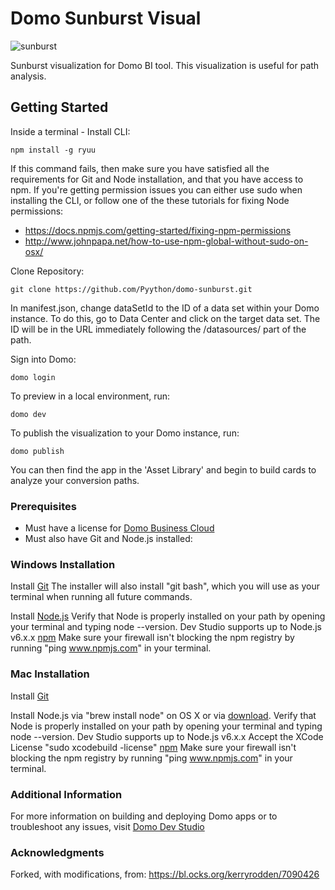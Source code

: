 # Domo Sunburst Visual
![sunburst](http://g.recordit.co/x8a9K6V8rY.gif)

Sunburst visualization for Domo BI tool.  This visualization is useful for path analysis.

## Getting Started

Inside a terminal -
Install CLI:
```
npm install -g ryuu
```
If this command fails, then make sure you have satisfied all the requirements for Git and Node installation, and that you have access to npm. If you're getting permission issues you can either use sudo when installing the CLI, or follow one of the these tutorials for fixing Node permissions:

* https://docs.npmjs.com/getting-started/fixing-npm-permissions
* http://www.johnpapa.net/how-to-use-npm-global-without-sudo-on-osx/


Clone Repository:
```
git clone https://github.com/Pyython/domo-sunburst.git
```

In manifest.json, change dataSetId to the ID of a data set within your Domo instance.  To do this, go to Data Center and click on the target data set.  The ID will be in the URL immediately following the /datasources/ part of the path.


Sign into Domo:
```
domo login
```

To preview in a local environment, run:
```
domo dev
```

To publish the visualization to your Domo instance, run:
```
domo publish
```

You can then find the app in the 'Asset Library' and begin to build cards to analyze your conversion paths.


### Prerequisites

* Must have a license for [Domo Business Cloud](https://www.domo.com/pricing)
* Must also have Git and Node.js installed:

### Windows Installation
Install [Git](http://git-scm.com/downloads)
The installer will also install "git bash", which you will use as your terminal when running all future commands.

Install [Node.js](https://nodejs.org/)
Verify that Node is properly installed on your path by opening your terminal and typing node --version.
Dev Studio supports up to Node.js v6.x.x
[npm](https://www.npmjs.com/)
Make sure your firewall isn't blocking the npm registry by running "ping www.npmjs.com" in your terminal.

### Mac Installation

Install [Git](http://git-scm.com/downloads)

Install Node.js via "brew install node" on OS X or via [download](https://nodejs.org/).
Verify that Node is properly installed on your path by opening your terminal and typing node --version.
Dev Studio supports up to Node.js v6.x.x
Accept the XCode License "sudo xcodebuild -license"
[npm](https://www.npmjs.com/)
Make sure your firewall isn't blocking the npm registry by running "ping www.npmjs.com" in your terminal.

### Additional Information

For more information on building and deploying Domo apps or to troubleshoot any issues, visit [Domo Dev Studio](https://developer.domo.com/docs/dev-studio/dev-studio-get-started)

### Acknowledgments
Forked, with modifications, from: https://bl.ocks.org/kerryrodden/7090426
